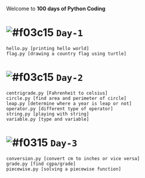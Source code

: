 Welcome to **100 days of Python Coding**

# ![#f03c15](https://placehold.it/15/f03c15/00000?text=+) `Day-1`

    hello.py [printing hello world]
    flag.py [drawing a country flag using turtle]
    
# ![#f03c15](https://placehold.it/15/f03c15/00000?text=+) `Day-2`


    centrigrade.py [Fahrenheit to celsius]
    circle.py [find area and perimeter of circle]
    leap.py [determine where a year is leap or not]
    operator.py [different type of operator]
    string.py [playing with string]
    variable.py [type and variable]

# ![#f0315](https://placehold.it/15/f03c15/00000?text=+) `Day-3`

    conversion.py [convert cm to inches or vice versa]
    grade.py [find cgpa/grade]
    piecewise.py [solving a piecewise function]
    
